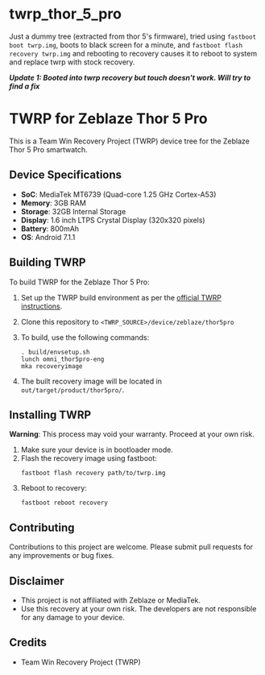 # twrp_thor_5_pro

Just a dummy tree (extracted from thor 5's firmware), tried using `fastboot boot twrp.img`, boots to black screen for a minute, and `fastboot flash recovery twrp.img` and rebooting to recovery causes it to reboot to system and replace twrp with stock recovery.

***Update 1: Booted into twrp recovery but touch doesn't work. Will try to find a fix***

# TWRP for Zeblaze Thor 5 Pro

This is a Team Win Recovery Project (TWRP) device tree for the Zeblaze Thor 5 Pro smartwatch.

## Device Specifications

- **SoC**: MediaTek MT6739 (Quad-core 1.25 GHz Cortex-A53)
- **Memory**: 3GB RAM
- **Storage**: 32GB Internal Storage
- **Display**: 1.6 inch LTPS Crystal Display (320x320 pixels)
- **Battery**: 800mAh
- **OS**: Android 7.1.1

## Building TWRP

To build TWRP for the Zeblaze Thor 5 Pro:

1. Set up the TWRP build environment as per the [official TWRP instructions](https://twrp.me/dev/compile-twrp-from-source.html).

2. Clone this repository to `<TWRP_SOURCE>/device/zeblaze/thor5pro`

3. To build, use the following commands:
   ```
   . build/envsetup.sh
   lunch omni_thor5pro-eng
   mka recoveryimage
   ```

4. The built recovery image will be located in `out/target/product/thor5pro/`.

## Installing TWRP

**Warning**: This process may void your warranty. Proceed at your own risk.

1. Make sure your device is in bootloader mode.
2. Flash the recovery image using fastboot:
   ```
   fastboot flash recovery path/to/twrp.img
   ```
3. Reboot to recovery:
   ```
   fastboot reboot recovery
   ```

## Contributing

Contributions to this project are welcome. Please submit pull requests for any improvements or bug fixes.

## Disclaimer

- This project is not affiliated with Zeblaze or MediaTek.
- Use this recovery at your own risk. The developers are not responsible for any damage to your device.

## Credits

- Team Win Recovery Project (TWRP)
